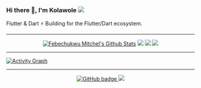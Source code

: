 ### Hi there 👋, I'm Kolawole ![](https://pbs.twimg.com/profile_banners/860357608552763393/1593430830/1500x500)

Flutter & Dart ⚡️ Building for the Flutter/Dart ecosystem. 


<hr>

<p align="center">
     <a href="https://github.com/Mitchel-jf/github-readme-stats"><img alt="Febechukwu Mitchel's Github Stats" src="https://github-readme-stats.vercel.app/api?username=Mitchel-jf&show_icons=true&count_private=true&theme=react&hide_border=true&bg_color=0D1117" /></a>
     <img src ="https://github-readme-stats.vercel.app/api?username=kola-rt&show_icons=true&count_private=true&theme=darcula&hide_border=true&hide=issues,contribs&bg_color=00000000">
     <img src ="https://github-readme-stats.vercel.app/api/top-langs/?username=kola-rt&layout=compact&hide_border=true&theme=darcula&bg_color=00000000&langs_count=6">
     <img src ="https://github-readme-streak-stats.herokuapp.com?user=kola-rt&theme=darcula&hide_border=true&background=FFFFFF00"><br/>

</p>

<hr>

<!-- <br/> -->
<a href="https://github.com/kola-rt/github-readme-activity-graph"><img alt="Activity Graph" src="https://activity-graph.herokuapp.com/graph?username=kola-rt&bg_color=0D1117&color=BF6726&line=BF6726&point=CECECE&hide_border=true&hide_title=true&theme=darcula" /></a>

<hr>

<p align="center">
  <a href="https://github.com/kola-rt?tab=followers">
    <img src="https://img.shields.io/github/followers/kola-rt?label=Followers&logo=GitHub&style=for-the-badge" alt="GitHub badge" />
  </a>
  <a href="http://twitter.com/kola_rt">
    <img src="https://img.shields.io/twitter/follow/kola_rt?label=Twitter&logo=twitter&style=for-the-badge" />
  </a>
</p>
